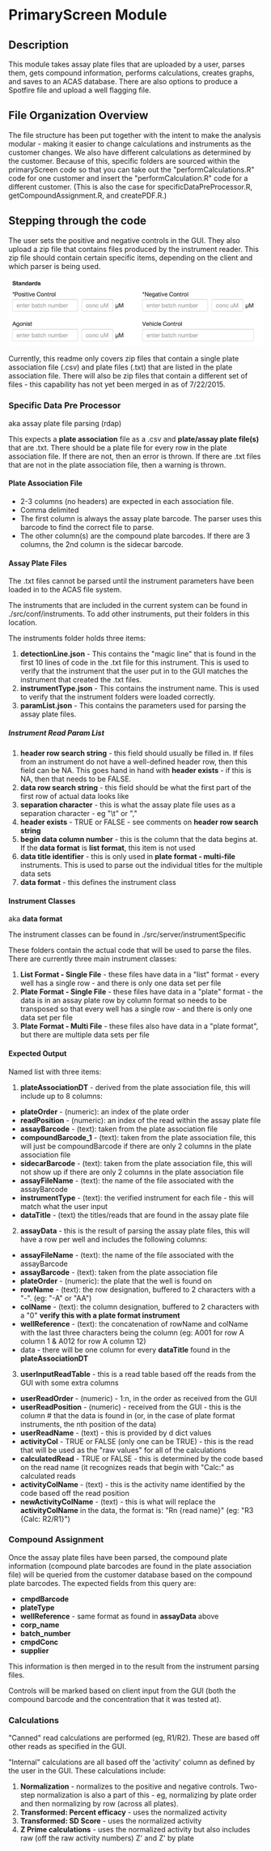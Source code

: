 # PrimaryScreen Module #

## Description ##

This module takes assay plate files that are uploaded by a user, parses them, gets compound information, performs calculations, creates graphs, and saves to an ACAS database. There are also options to produce a Spotfire file and upload a well flagging file.


## File Organization Overview ##

The file structure has been put together with the intent to make the analysis modular - making it easier to change calculations and instruments as the customer changes. We also have different calculations as determined by the customer. Because of this, specific folders are sourced within the primaryScreen code so that you can take out the "performCalculations.R" code for one customer and insert the "performCalculation.R" code for a different customer. (This is also the case for specificDataPreProcessor.R, getCompoundAssignment.R, and createPDF.R.)


## Stepping through the code ##

The user sets the positive and negative controls in the GUI. They also upload a zip file that contains files produced by the instrument reader. This zip file should contain certain specific items, depending on the client and which parser is being used. 

![GUI Controls](./spec/readmeResources/primaryScreen-controls.png)

Currently, this readme only covers zip files that contain a single plate association file (.csv) and plate files (.txt) that are listed in the plate association file. There will also be zip files that contain a different set of files - this capability has not yet been merged in as of 7/22/2015.


### Specific Data Pre Processor ###
aka assay plate file parsing (rdap)

This expects a **plate association** file as a .csv and **plate/assay plate file(s)** that are .txt. There should be a plate file for every row in the plate association file. If there are not, then an error is thrown. If there are .txt files that are not in the plate association file, then a warning is thrown.


#### Plate Association File ####

* 2-3 columns (no headers) are expected in each association file. 
* Comma delimited
* The first column is always the assay plate barcode. The parser uses this barcode to find the correct file to parse. 
* The other column(s) are the compound plate barcodes. If there are 3 columns, the 2nd column is the sidecar barcode. 


#### Assay Plate Files ####

The .txt files cannot be parsed until the instrument parameters have been loaded in to the ACAS file system.

The instruments that are included in the current system can be found in ./src/conf/instruments. To add other instruments, put their folders in this location.

The instruments folder holds three items:

1. **detectionLine.json** - This contains the "magic line" that is found in the first 10 lines of code in the .txt file for this instrument. This is used to verify that the instrument that the user put in to the GUI matches the instrument that created the .txt files.
2. **instrumentType.json** - This contains the instrument name. This is used to verify that the instrument folders were loaded correctly.
3. **paramList.json** - This contains the parameters used for parsing the assay plate files. 


##### Instrument Read Param List #####

1. **header row search string** - this field should usually be filled in. If files from an instrument do not have a well-defined header row, then this field can be NA. This goes hand in hand with **header exists** - if this is NA, then that needs to be FALSE.
2. **data row search string** - this field should be what the first part of the first row of actual data looks like
3. **separation character** - this is what the assay plate file uses as a separation character - eg "\t" or ","
4. **header exists** - TRUE or FALSE - see comments on **header row search string**
5. **begin data column number** - this is the column that the data begins at. If the **data format** is **list format**, this item is not used
6. **data title identifier** - this is only used in **plate format - multi-file** instruments. This is used to parse out the individual titles for the multiple data sets
7. **data format** - this defines the instrument class


#### Instrument Classes ####
aka **data format**

The instrument classes can be found in ./src/server/instrumentSpecific

These folders contain the actual code that will be used to parse the files. There are currently three main instrument classes:

1. **List Format - Single File** - these files have data in a "list" format - every well has a single row - and there is only one data set per file
2. **Plate Format - Single File** - these files have data in a "plate" format - the data is in an assay plate row by column format so needs to be transposed so that every well has a single row - and there is only one data set per file
3. **Plate Format - Multi File** - these files also have data in a "plate format", but there are multiple data sets per file


#### Expected Output ####

Named list with three items:
1. **plateAssociationDT** - derived from the plate association file, this will include up to 8 columns:
  * **plateOrder** - (numeric): an index of the plate order
  * **readPosition** - (numeric): an index of the read within the assay plate file
  * **assayBarcode** - (text): taken from the plate association file
  * **compoundBarcode_1** - (text): taken from the plate association file, this will just be compoundBarcode if there are only 2 columns in the plate association file
  * **sidecarBarcode** - (text): taken from the plate association file, this will not show up if there are only 2 columns in the plate association file
  * **assayFileName** - (text): the name of the file associated with the assayBarcode
  * **instrumentType** - (text): the verified instrument for each file - this will match what the user input
  * **dataTitle** - (text) the titles/reads that are found in the assay plate file
2. **assayData** - this is the result of parsing the assay plate files, this will have a row per well and includes the following columns:
  * **assayFileName** - (text): the name of the file associated with the assayBarcode
  * **assayBarcode** - (text): taken from the plate association file
  * **plateOrder** - (numeric): the plate that the well is found on
  * **rowName** - (text): the row designation, buffered to 2 characters with a "-". (eg: "-A" or "AA")
  * **colName** - (text): the column designation, buffered to 2 characters with a "0" **verify this with a plate format instrument**
  * **wellReference** - (text): the concatenation of rowName and colName with the last three characters being the column (eg: A001 for row A column 1 & A012 for row A column 12)
  * data - there will be one column for every **dataTitle** found in the **plateAssociationDT**
3. **userInputReadTable** - this is a read table based off the reads from the GUI with some extra columns
  * **userReadOrder** - (numeric) - 1:n, in the order as received from the GUI
  * **userReadPosition** - (numeric) - received from the GUI - this is the column # that the data is found in (or, in the case of plate format instruments, the nth position of the data)
  * **userReadName** - (text) - this is provided by d dict values
  * **activityCol** - TRUE or FALSE (only one can be TRUE) - this is the read that will be used as the "raw values" for all of the calculations
  * **calculatedRead** - TRUE or FALSE - this is determined by the code based on the read name (it recognizes reads that begin with "Calc:" as calculated reads
  * **activityColName** - (text) - this is the activity name identified by the code based off the read position
  * **newActivityColName** - (text) - this is what will replace the **activityColName** in the data, the format is: "Rn {read name}" (eg: "R3 {Calc: R2/R1}")

### Compound Assignment ###

Once the assay plate files have been parsed, the compound plate information (compound plate barcodes are found in the plate association file) will be queried from the customer database based on the compound plate barcodes. The expected fields from this query are:
* **cmpdBarcode**
* **plateType**
* **wellReference** - same format as found in **assayData** above
* **corp_name**
* **batch_number**
* **cmpdConc**
* **supplier**

This information is then merged in to the result from the instrument parsing files. 

Controls will be marked based on client input from the GUI (both the compound barcode and the concentration that it was tested at).


### Calculations ###

"Canned" read calculations are performed (eg, R1/R2). These are based off other reads as specified in the GUI. 

"Internal" calculations are all based off the 'activity' column as defined by the user in the GUI. These calculations include:

1. **Normalization** - normalizes to the positive and negative controls. Two-step normalization is also a part of this - eg, normalizing by plate order and then normalizing by row (across all plates).
2. **Transformed: Percent efficacy** - uses the normalized activity
3. **Transformed: SD Score** - uses the normalized activity
4. **Z Prime calculations** - uses the normalized activity but also includes raw (off the raw activity numbers) Z' and Z' by plate
